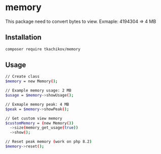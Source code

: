 # memory

This package need to convert bytes to view. Exmaple: 4194304 => 4 MB

## Installation
```sh
composer require tkachikov/memory
```

## Usage
```sh
// Create class
$memory = new Memory();

// Example memory usage: 2 MB
$usage = $memory->showUsage();

// Exmaple memory peak: 4 MB
$peak = $memory->showPeak();

// Get custom view memory
$customMemory = (new Memory())
  ->size(memory_get_usage(true))
  ->show();

// Reset peak memory (work on php 8.2)
$memory->reset();
```

